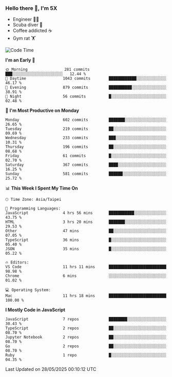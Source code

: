 ### Hello there 👋, I'm 5X

* Engineer 👨‍💻
* Scuba diver 🤿
* Coffee addicted ☕️
* Gym rat 🏋️

<!--START_SECTION:waka-->
![Code Time](http://img.shields.io/badge/Code%20Time-1%2C604%20hrs%202%20mins-blue)

**I'm an Early 🐤** 

```text
🌞 Morning                281 commits         ███░░░░░░░░░░░░░░░░░░░░░░   12.44 % 
🌆 Daytime                1043 commits        ████████████░░░░░░░░░░░░░   46.17 % 
🌃 Evening                879 commits         ██████████░░░░░░░░░░░░░░░   38.91 % 
🌙 Night                  56 commits          █░░░░░░░░░░░░░░░░░░░░░░░░   02.48 % 
```
📅 **I'm Most Productive on Monday** 

```text
Monday                   602 commits         ███████░░░░░░░░░░░░░░░░░░   26.65 % 
Tuesday                  219 commits         ██░░░░░░░░░░░░░░░░░░░░░░░   09.69 % 
Wednesday                233 commits         ███░░░░░░░░░░░░░░░░░░░░░░   10.31 % 
Thursday                 196 commits         ██░░░░░░░░░░░░░░░░░░░░░░░   08.68 % 
Friday                   61 commits          █░░░░░░░░░░░░░░░░░░░░░░░░   02.70 % 
Saturday                 367 commits         ████░░░░░░░░░░░░░░░░░░░░░   16.25 % 
Sunday                   581 commits         ██████░░░░░░░░░░░░░░░░░░░   25.72 % 
```


📊 **This Week I Spent My Time On** 

```text
🕑︎ Time Zone: Asia/Taipei

💬 Programming Languages: 
JavaScript               4 hrs 56 mins       ███████████░░░░░░░░░░░░░░   43.75 % 
HTML                     3 hrs 20 mins       ███████░░░░░░░░░░░░░░░░░░   29.53 % 
Other                    47 mins             ██░░░░░░░░░░░░░░░░░░░░░░░   07.05 % 
TypeScript               36 mins             █░░░░░░░░░░░░░░░░░░░░░░░░   05.40 % 
JSON                     35 mins             █░░░░░░░░░░░░░░░░░░░░░░░░   05.22 % 

🔥 Editors: 
VS Code                  11 hrs 11 mins      █████████████████████████   98.98 % 
Chrome                   6 mins              ░░░░░░░░░░░░░░░░░░░░░░░░░   01.02 % 

💻 Operating System: 
Mac                      11 hrs 18 mins      █████████████████████████   100.00 % 
```

**I Mostly Code in JavaScript** 

```text
JavaScript               7 repos             ████████░░░░░░░░░░░░░░░░░   30.43 % 
TypeScript               2 repos             ██░░░░░░░░░░░░░░░░░░░░░░░   08.70 % 
Jupyter Notebook         2 repos             ██░░░░░░░░░░░░░░░░░░░░░░░   08.70 % 
Go                       2 repos             ██░░░░░░░░░░░░░░░░░░░░░░░   08.70 % 
Ruby                     1 repo              █░░░░░░░░░░░░░░░░░░░░░░░░   04.35 % 
```




 Last Updated on 28/05/2025 00:10:12 UTC
<!--END_SECTION:waka-->
